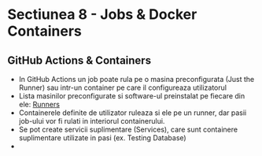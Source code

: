 # Sectiunea 8 - Jobs & Docker Containers

## GitHub Actions & Containers

- In GitHub Actions un job poate rula pe o masina preconfigurata (Just the Runner) sau intr-un container pe care il configureaza utilizatorul
- Lista masinilor preconfigurate si software-ul preinstalat pe fiecare din ele: [Runners](https://docs.github.com/en/actions/using-github-hosted-runners/about-github-hosted-runners)
- Containerele definite de utilizator ruleaza si ele pe un runner, dar pasii job-ului vor fi rulati in interiorul containerului.
- Se pot create servicii suplimentare (Services), care sunt containere suplimentare utilizate in pasi (ex. Testing Database)
- 
